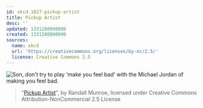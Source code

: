 ```yaml
---
id: xkcd.1027-pickup-artist
title: Pickup Artist
desc: ''
updated: 1331280000000
created: 1331280000000
sources:
  name: xkcd
  url: 'https://creativecommons.org/licenses/by-nc/2.5/'
  license: Creative Commons 2.5
---
```

![Son, don't try to play 'make you feel bad' with the Michael Jordan of making you feel bad.](https://imgs.xkcd.com/comics/pickup_artist.png)
> "[Pickup Artist](https://xkcd.com/1027/)", by Randall Munroe, licensed under Creative Commons Attribution-NonCommercial 2.5 License
